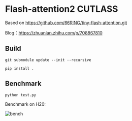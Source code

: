 # Flash-attention2 CUTLASS
Based on https://github.com/66RING/tiny-flash-attention.git

Blog：https://zhuanlan.zhihu.com/p/708867810

## Build

``` git submodule update --init --recursive ```

``` pip install . ```


## Benchmark

``` python test.py ```

Benchmark on H20:

![bench](./bench.png)
